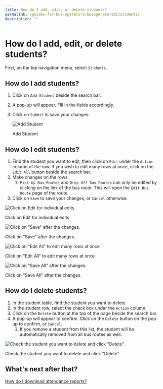 ```yaml
---
title: How do I add, edit, or delete students?
permalink: /guides-for-bus-operators/busoperatoreditstudents/
description: ""
---
```

How do I add, edit, or delete students?
=======================================

First, on the top navigation menu, select `Students`.

How do I add students?
----------------------

1.  Click on `Add Student` beside the search bar.
    
2.  A pop-up will appear. Fill in the fields accordingly.
    
3.  Click on `Submit` to save your changes.
    
    ![Add Student](https://s3-us-west-2.amazonaws.com/secure.notion-static.com/bb74e65e-310b-4ce4-8322-9f0e6c1e7db7/Screenshot_2021-09-20_at_5.43.33_PM.png)
    
    Add Student
    

How do I edit students?
-----------------------

1.  Find the student you want to edit, then click on `Edit` under the `Action` column of the row. If you wish to edit many rows at once, click on the `Edit All` button beside the search bar.
2.  Make changes on the rows.
    1.  `Pick Up Bus Routes` and `Drop Off Bus Routes` can only be edited by clicking on the link of the bus route. This will open the `Edit Bus Route` page of the route.
3.  Click on `Save` to save your changes, or `Cancel` otherwise.

![Click on Edit for individual edits.](https://s3-us-west-2.amazonaws.com/secure.notion-static.com/6bb417b3-fdeb-490b-bd00-ed4cbf3b8d1c/Screenshot_2021-09-20_at_5.53.28_PM.png)

Click on Edit for individual edits.

![Click on "Save" after the changes.](https://s3-us-west-2.amazonaws.com/secure.notion-static.com/07fbad96-fea0-4e5a-bdd1-3b16d212e40c/Screenshot_2021-09-20_at_5.54.07_PM.png)

Click on "Save" after the changes.

![Click on "Edit All" to edit many rows at once](https://s3-us-west-2.amazonaws.com/secure.notion-static.com/3e248b6d-032c-4649-aa98-1919b1c29d01/Screenshot_2021-09-20_at_5.55.46_PM.png)

Click on "Edit All" to edit many rows at once

![Click on "Save All" after the changes.](https://s3-us-west-2.amazonaws.com/secure.notion-static.com/7314b43c-660a-4cde-84b7-732fa8811b70/Screenshot_2021-09-20_at_5.56.08_PM.png)

Click on "Save All" after the changes.

How do I delete students?
-------------------------

1.  In the student table, find the student you want to delete.
2.  In the student row, select the check box under the `Action` column.
3.  Click on the `Delete` button at the top of the page beside the search bar.
4.  A pop-up will appear to confirm. Click on the `Delete` button on the pop-up to confirm, or `Cancel`.
    1.  If you remove a student from this list, the student will be automatically removed from all bus routes as well.

![Check the student you want to delete and click "Delete".](https://s3-us-west-2.amazonaws.com/secure.notion-static.com/2ea96d19-8b0c-4ee0-b425-a0fe66c6ca1d/Screenshot_2021-09-20_at_6.00.42_PM.png)

Check the student you want to delete and click "Delete".

What's next after that?
-----------------------

[How do I download attendance reports?](https://www.notion.so/How-do-I-download-attendance-reports-8b142dae11c54ceb8689ee4574c0a607?pvs=21)